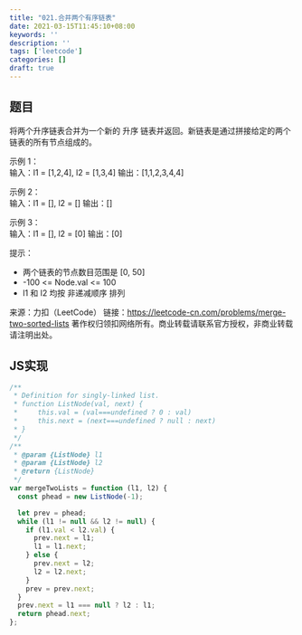 ```yaml
---
title: "021.合并两个有序链表"
date: 2021-03-15T11:45:10+08:00
keywords: ''
description: ''
tags: ['leetcode']
categories: []
draft: true
---
```


## 题目

将两个升序链表合并为一个新的 升序 链表并返回。新链表是通过拼接给定的两个链表的所有节点组成的。 

示例 1：  
输入：l1 = [1,2,4], l2 = [1,3,4]
输出：[1,1,2,3,4,4]

示例 2：  
输入：l1 = [], l2 = []
输出：[]

示例 3：  
输入：l1 = [], l2 = [0]
输出：[0]
 

提示：
- 两个链表的节点数目范围是 [0, 50]
- -100 <= Node.val <= 100
- l1 和 l2 均按 非递减顺序 排列

来源：力扣（LeetCode）
链接：https://leetcode-cn.com/problems/merge-two-sorted-lists
著作权归领扣网络所有。商业转载请联系官方授权，非商业转载请注明出处。

## JS实现

```javascript
/**
 * Definition for singly-linked list.
 * function ListNode(val, next) {
 *     this.val = (val===undefined ? 0 : val)
 *     this.next = (next===undefined ? null : next)
 * }
 */
/**
 * @param {ListNode} l1
 * @param {ListNode} l2
 * @return {ListNode}
 */
var mergeTwoLists = function (l1, l2) {
  const phead = new ListNode(-1);

  let prev = phead;
  while (l1 != null && l2 != null) {
    if (l1.val < l2.val) {
      prev.next = l1;
      l1 = l1.next;
    } else {
      prev.next = l2;
      l2 = l2.next;
    }
    prev = prev.next;
  }
  prev.next = l1 === null ? l2 : l1;
  return phead.next;
};
```
